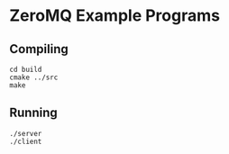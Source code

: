 # ZeroMQ Example Programs


## Compiling

    cd build
    cmake ../src
    make

## Running

    ./server
    ./client

   
